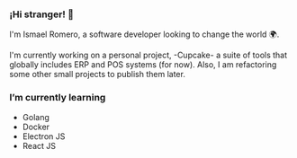 ### ¡Hi stranger! 👋
I'm Ismael Romero, a software developer looking to change the world 🌍.

I'm currently working on a personal project, -Cupcake- a suite of tools that globally includes ERP and POS systems (for now). Also, I am refactoring some other small projects to publish them later.

###  I’m currently learning
* Golang
* Docker
* Electron JS
* React JS 



<!--
**Ismael-Romero/Ismael-Romero** is a ✨ _special_ ✨ repository because its `README.md` (this file) appears on your GitHub profile.

Here are some ideas to get you started:

- 🔭 I’m currently working on ...
-  I’m currently learning ...
- 👯 I’m looking to collaborate on ...
- 🤔 I’m looking for help with ...
- 💬 Ask me about ...
- 📫 How to reach me: ...
- 😄 Pronouns: ...
- ⚡ Fun fact: ...
-->
